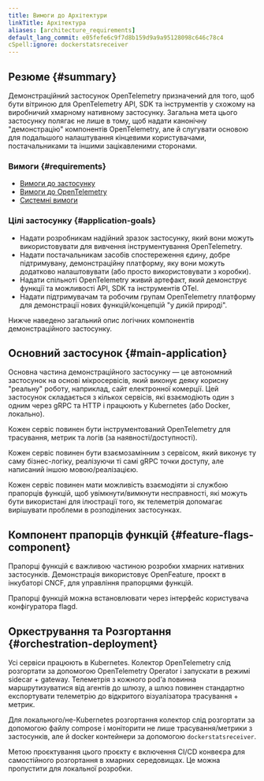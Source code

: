 ```yaml
---
title: Вимоги до Архітектури
linkTitle: Архітектура
aliases: [architecture_requirements]
default_lang_commit: e05fefe6c9f7d8b159d9a9a95128098c646c78c4
cSpell:ignore: dockerstatsreceiver
---
```


## Резюме {#summary}

Демонстраційний застосунок OpenTelemetry призначений для того, щоб бути вітриною для OpenTelemetry API, SDK та інструментів у схожому на виробничий хмарному нативному застосунку. Загальна мета цього застосунку полягає не лише в тому, щоб надати канонічну "демонстрацію" компонентів OpenTelemetry, але й слугувати основою для подальшого налаштування кінцевими користувачами, постачальниками та іншими зацікавленими сторонами.

### Вимоги {#requirements}

- [Вимоги до застосунку](../application/)
- [Вимоги до OpenTelemetry](../opentelemetry/)
- [Системні вимоги](../system/)

### Цілі застосунку {#application-goals}

- Надати розробникам надійний зразок застосунку, який вони можуть використовувати для вивчення інструментування OpenTelemetry.
- Надати постачальникам засобів спостереження єдину, добре підтримувану, демонстраційну платформу, яку вони можуть додатково налаштовувати (або просто використовувати з коробки).
- Надати спільноті OpenTelemetry живий артефакт, який демонструє функції та можливості API, SDK та інструментів OTel.
- Надати підтримувачам та робочим групам OpenTelemetry платформу для демонстрації нових функцій/концепцій "у дикій природі".

Нижче наведено загальний опис логічних компонентів демонстраційного застосунку.

## Основний застосунок {#main-application}

Основна частина демонстраційного застосунку — це автономний застосунок на основі мікросервісів, який виконує деяку корисну "реальну" роботу, наприклад, сайт електронної комерції. Цей застосунок складається з кількох сервісів, які взаємодіють один з одним через gRPC та HTTP і працюють у Kubernetes (або Docker, локально).

Кожен сервіс повинен бути інструментований OpenTelemetry для трасування, метрик та логів (за наявності/доступності).

Кожен сервіс повинен бути взаємозамінним з сервісом, який виконує ту саму бізнес-логіку, реалізуючи ті самі gRPC точки доступу, але написаний іншою мовою/реалізацією.

Кожен сервіс повинен мати можливість взаємодіяти зі службою прапорців функцій, щоб увімкнути/вимкнути несправності, які можуть бути використані для ілюстрації того, як телеметрія допомагає вирішувати проблеми в розподілених застосунках.

## Компонент прапорців функцій {#feature-flags-component}

Прапорці функцій є важливою частиною розробки хмарних нативних застосунків. Демонстрація використовує OpenFeature, проєкт в інкубаторі CNCF, для управління прапорцями функцій.

Прапорці функцій можна встановлювати через інтерфейс користувача конфігуратора flagd.

## Оркестрування та Розгортання {#orchestration-deployment}

Усі сервіси працюють в Kubernetes. Колектор OpenTelemetry слід розгортати за допомогою OpenTelemetry Operator і запускати в режимі sidecar + gateway. Телеметрія з кожного podʼа повинна маршрутизуватися від агентів до шлюзу, а шлюз повинен стандартно експортувати телеметрію до відкритого візуалізатора трасування + метрик.

Для локального/не-Kubernetes розгортання колектор слід розгортати за допомогою файлу compose і моніторити не лише трасування/метрики з застосунків, але й docker контейнери за допомогою `dockerstatsreceiver`.

Метою проєктування цього проєкту є включення CI/CD конвеєра для самостійного розгортання в хмарних середовищах. Це можна пропустити для локальної розробки.

